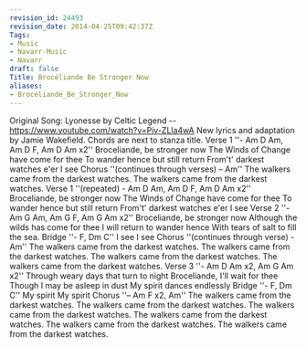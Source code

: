 ```yaml
---
revision_id: 24493
revision_date: 2014-04-25T09:42:37Z
Tags:
- Music
- Navarr-Music
- Navarr
draft: false
Title: Brocéliande Be Stronger Now
aliases:
- Brocéliande_Be_Stronger_Now
---
```

Original Song: Lyonesse by Celtic Legend -- https://www.youtube.com/watch?v=Piv-ZLla4wA
New lyrics and adaptation by Jamie Wakefield.  Chords are next to stanza title.
Verse 1  ''- Am D Am, Am D F, Am D Am x2''
Broceliande, be stronger now
The Winds of Change have come for thee
To wander hence but still return
From't' darkest watches e'er I see
Chorus ''(continues through verses) – Am''
The walkers came from the darkest watches. The walkers came from the darkest watches.
Verse 1 ''(repeated) - Am D Am, Am D F, Am D Am x2''
Broceliande, be stronger now
The Winds of Change have come for thee
To wander hence but still return
From't' darkest watches e'er I see
Verse 2  ''- Am G Am, Am G F, Am G Am x2''
Broceliande, be stronger now
Although the wilds has come for thee
I will return to wander hence
With tears of salt to fill the sea.
Bridge  ''- F, Dm C''
I see
I see
Chorus ''(continues through verse) - Am''
The walkers came from the darkest watches. The walkers came from the darkest watches. 
The walkers came from the darkest watches. The walkers came from the darkest watches.
Verse 3 ''-  Am D Am x2, Am G Am x2''
Through weary days that turn to night
Broceliande, I'll wait for thee
Though I may be asleep in dust
My spirit dances endlessly
Bridge  ''- F, Dm C''
My spirit
My spirit
Chorus ''– Am F x2, Am''
The walkers came from the darkest watches. The walkers came from the darkest watches.
The walkers came from the darkest watches. The walkers came from the darkest watches. 
The walkers came from the darkest watches. The walkers came from the darkest watches.